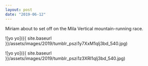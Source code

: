 ```yaml
---
layout: post
date: "2019-06-12"
---
```


Miriam about to set off on the Mila Vertical mountain-running race.

![yo yo]({{ site.baseurl }}/assets/images/2019/tumblr_pszi1y7XxM1qlj3bd_540.jpg)

![yo yo]({{ site.baseurl }}/assets/images/2019/tumblr_pszi1z3XRI1qlj3bd_540.jpg)
